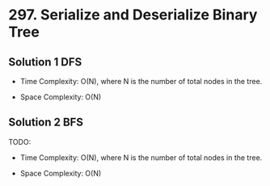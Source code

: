 # 297. Serialize and Deserialize Binary Tree

## Solution 1 DFS

* Time Complexity: O(N), where N is the number of total nodes in the tree.

* Space Complexity: O(N)

## Solution 2 BFS

TODO:

* Time Complexity: O(N), where N is the number of total nodes in the tree.

* Space Complexity: O(N)
